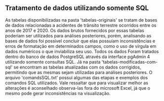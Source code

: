 ## Tratamento de dados utilizando somente SQL

As tabelas disponibilizadas na pasta 'tabelas-originais' se tratam de bases de dados relacionadas a acidentes de trânsito terrestre ocorridos entre os anos de 2017 e 2020. Os dados brutos fornecidos por essas tabelas poderiam ser utilizados para análises posteriores, porém, analisando as bases de dados foi possível concluir que elas possuíam inconsistências e erros de formatação em determinados campos, como o uso de vírgula em dados numéricos o que inviabiliza seu uso. Todos os dados Foram tratados dentro do banco de dados PostgreSQL através da interface pgAdmin 4 utilizando somente consultas SQL. Já na pasta 'tabelas-modificadas-com-sql' se encontram as tabelas atualizadas com os dados corrigidos, permitindo que as mesmas sejam utilizadas para análises posteriores. O arquivo 'comandsSQL.txt' possui algumas das etapas e exemplos dos comandos SQL utilizados. Vale ressaltar que para visualizar melhor as alterações é aconselhado observa-las fora do microsoft Excel, já que o mesmo pode gerar inconsistências na visualização. 
